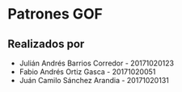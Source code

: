 # Patrones GOF

## Realizados por
* Julián Andrés Barrios Corredor - 20171020123
* Fabio Andrés Ortiz Gasca - 20171020051
* Juán Camilo Sánchez Arandia - 20171020131
